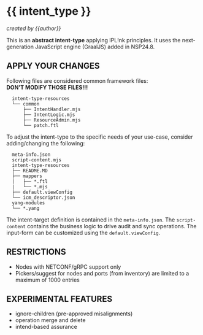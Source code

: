 # {{ intent_type }}
*created by {{author}}*

This is an **abstract intent-type** applying IPL!nk principles.
It uses the next-generation JavaScript engine (GraalJS) added in NSP24.8.

## APPLY YOUR CHANGES
Following files are considered common framework files:<br/>
**DON'T MODIFY THOSE FILES!!!**
```
  intent-type-resources
  └── common
      ├── IntentHandler.mjs
      ├── IntentLogic.mjs
      ├── ResourceAdmin.mjs
      └── patch.ftl
```

To adjust the intent-type to the specific needs of your use-case, consider adding/changing the following:
```
  meta-info.json
  script-content.mjs
  intent-type-resources
  ├── README.MD
  ├── mappers
  |   ├── *.ftl
  |   └── *.mjs
  ├── default.viewConfig
  └── icm_descriptor.json
  yang-modules
  └── *.yang
```

The intent-target definition is contained in the `meta-info.json`. The `script-content` contains the
business logic to drive audit and sync operations. The input-form can be customized using the
`default.viewConfig`.

## RESTRICTIONS
* Nodes with NETCONF/gRPC support only
* Pickers/suggest for nodes and ports (from inventory) are limited to a maximum of 1000 entries

## EXPERIMENTAL FEATURES
* ignore-children (pre-approved misalignments)
* operation merge and delete
* intend-based assurance